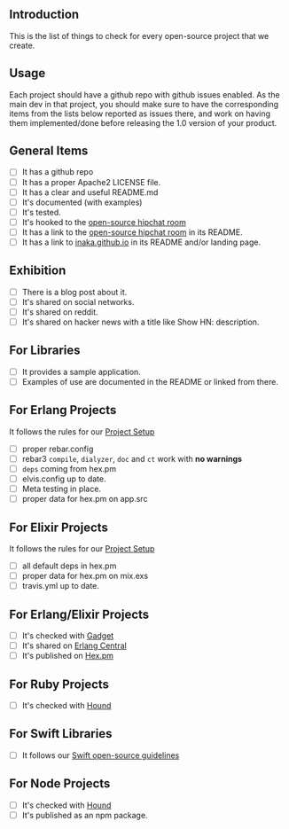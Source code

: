 ## Introduction
This is the list of things to check for every open-source project that we create.

## Usage
Each project should have a github repo with github issues enabled. As the main dev in that project, you should make sure to have the corresponding items from the lists below reported as issues there, and work on having them implemented/done before releasing the 1.0 version of your product.

## General Items
- [ ] It has a github repo
- [ ] It has a proper Apache2 LICENSE file.
- [ ] It has a clear and useful README.md
- [ ] It's documented (with examples)
- [ ] It's tested.
- [ ] It's hooked to the [open-source hipchat room](http://inaka.net/hipchat)
- [ ] It has a link to the [open-source hipchat room](http://inaka.net/hipchat) in its README.
- [ ] It has a link to [inaka.github.io](http://inaka.github.io) in its README and/or landing page.

## Exhibition
- [ ] There is a blog post about it.
- [ ] It's shared on social networks.
- [ ] It's shared on reddit.
- [ ] It's shared on hacker news with a title like Show HN: description.

## For Libraries
- [ ] It provides a sample application.
- [ ] Examples of use are documented in the README or linked from there.

## For Erlang Projects
It follows the rules for our [Project Setup](ERLANG.md#project-setup)
- [ ] proper rebar.config
- [ ] rebar3 `compile`, `dialyzer`, `doc` and `ct` work with **no warnings**
- [ ] `deps` coming from hex.pm
- [ ] elvis.config up to date.
- [ ] Meta testing in place.
- [ ] proper data for hex.pm on app.src

## For Elixir Projects
It follows the rules for our [Project Setup](ELIXIR.md#project-setup)
- [ ] all default deps in hex.pm
- [ ] proper data for hex.pm on mix.exs
- [ ] travis.yml up to date.

## For Erlang/Elixir Projects
- [ ] It's checked with [Gadget](http://gadget.inakalabs.com)
- [ ] It's shared on [Erlang Central](http://erlangcentral.org/add-news/)
- [ ] It's published on [Hex.pm](https://hex.pm)

## For Ruby Projects
- [ ] It's checked with [Hound](https://houndci.com)

## For Swift Libraries
- [ ] It follows our [Swift open-source guidelines](https://github.com/inaka/swift_guidelines/wiki/Open-Source)

## For Node Projects
- [ ] It's checked with [Hound](https://houndci.com)
- [ ] It's published as an npm package.
